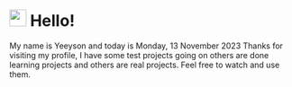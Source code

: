  <h1>
    <img src="https://emojis.slackmojis.com/emojis/images/1643510097/45343/hi.gif?1643510097" width="30"/> 
    Hello!
 </h1>
 <p>
    My name is Yeeyson and today is Monday, 13 November 2023
    Thanks for visiting my profile, I have some test projects going on others are done learning projects and others are real projects.
    Feel free to watch and use them.
 </p>